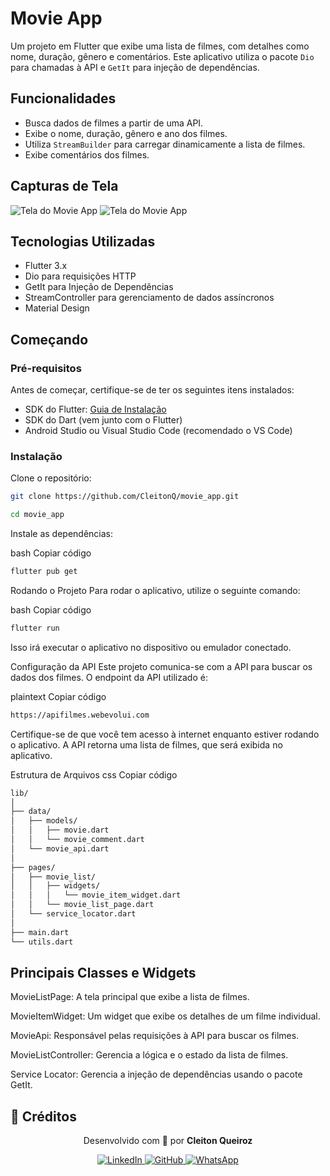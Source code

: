 # Movie App

Um projeto em Flutter que exibe uma lista de filmes, com detalhes como nome, duração, gênero e comentários. Este aplicativo utiliza o pacote `Dio` para chamadas à API e `GetIt` para injeção de dependências.

## Funcionalidades
- Busca dados de filmes a partir de uma API.
- Exibe o nome, duração, gênero e ano dos filmes.
- Utiliza `StreamBuilder` para carregar dinamicamente a lista de filmes.
- Exibe comentários dos filmes.

## Capturas de Tela
![Tela do Movie App](screenshots/screenshot1.png)
![Tela do Movie App](screenshots/screenshot2.png)

## Tecnologias Utilizadas
- Flutter 3.x
- Dio para requisições HTTP
- GetIt para Injeção de Dependências
- StreamController para gerenciamento de dados assíncronos
- Material Design

## Começando

### Pré-requisitos
Antes de começar, certifique-se de ter os seguintes itens instalados:
- SDK do Flutter: [Guia de Instalação](https://flutter.dev/docs/get-started/install)
- SDK do Dart (vem junto com o Flutter)
- Android Studio ou Visual Studio Code (recomendado o VS Code)

### Instalação
Clone o repositório:

```bash
git clone https://github.com/CleitonQ/movie_app.git
```
```bash
cd movie_app
```

Instale as dependências:

bash
Copiar código
```bash
flutter pub get
```
Rodando o Projeto
Para rodar o aplicativo, utilize o seguinte comando:

bash
Copiar código
```bash
flutter run
```
Isso irá executar o aplicativo no dispositivo ou emulador conectado.

Configuração da API
Este projeto comunica-se com a API para buscar os dados dos filmes. O endpoint da API utilizado é:

plaintext
Copiar código
```bash
https://apifilmes.webevolui.com
```
Certifique-se de que você tem acesso à internet enquanto estiver rodando o aplicativo. A API retorna uma lista de filmes, que será exibida no aplicativo.

Estrutura de Arquivos
css
Copiar código
```bash
lib/
│
├── data/
│   ├── models/
│   │   ├── movie.dart
│   │   └── movie_comment.dart
│   └── movie_api.dart
│
├── pages/
│   ├── movie_list/
│   │   ├── widgets/
│   │   │   └── movie_item_widget.dart
│   │   └── movie_list_page.dart
│   └── service_locator.dart
│
├── main.dart
└── utils.dart
```

## Principais Classes e Widgets
MovieListPage: A tela principal que exibe a lista de filmes.

MovieItemWidget: Um widget que exibe os detalhes de um filme individual.

MovieApi: Responsável pelas requisições à API para buscar os filmes.

MovieListController: Gerencia a lógica e o estado da lista de filmes.

Service Locator: Gerencia a injeção de dependências usando o pacote GetIt.

## 📇 Créditos

<p align="center">
  Desenvolvido com 💙 por <strong>Cleiton Queiroz</strong>
</p>

<p align="center">
  <a href="https://www.linkedin.com/in/cleitonqueiroz-dev" target="_blank">
    <img src="https://img.shields.io/badge/-LinkedIn-0A66C2?style=for-the-badge&logo=linkedin&logoColor=white" alt="LinkedIn">
  </a>
  <a href="https://github.com/CleitonQ" target="_blank">
    <img src="https://img.shields.io/badge/-GitHub-181717?style=for-the-badge&logo=github&logoColor=white" alt="GitHub">
  </a>
  <a href="https://wa.me/5515996295847" target="_blank">
    <img src="https://img.shields.io/badge/-WhatsApp-25D366?style=for-the-badge&logo=whatsapp&logoColor=white" alt="WhatsApp">
  </a>
</p>
